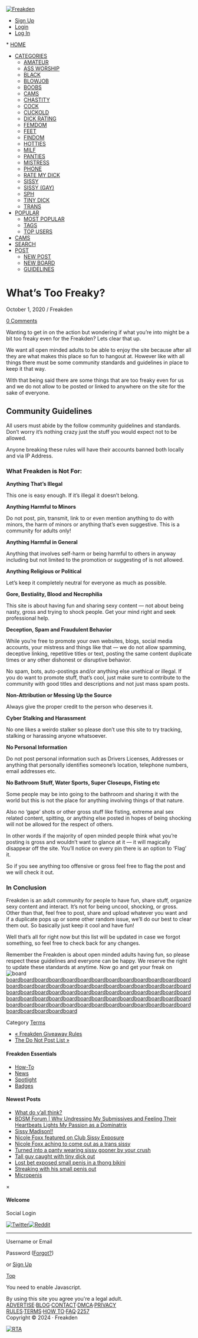 [](https://www.freakden.com/login/)

[![Freakden](https://www.freakden.com/wp-content/uploads/2014/12/Freakden.png)](https://www.freakden.com/)

* [Sign Up](https://www.freakden.com/signup/)
* [Login](https://www.freakden.com/login/?redirect_to=%2Fpin%2Fwhats-too-freaky%2F)
* [Log In](https://www.freakden.com/login/)
[](https://www.freakden.com/login/)

[](https://www.freakden.com/login/)

[](https://www.freakden.com/login/)* [](https://www.freakden.com/login/)[HOME](https://www.freakden.com/)
* [CATEGORIES](#)
    * [AMATEUR](https://www.freakden.com/amateur/)
    * [ASS WORSHIP](https://www.freakden.com/asses/)
    * [BLACK](https://www.freakden.com/black/)
    * [BLOWJOB](https://www.freakden.com/blowjob/)
    * [BOOBS](https://www.freakden.com/boob/)
    * [CAMS](https://www.freakden.com/go/fantasy-cams-live/)
    * [CHASTITY](https://www.freakden.com/chastity/)
    * [COCK](https://www.freakden.com/cock/)
    * [CUCKOLD](https://www.freakden.com/cuckold/)
    * [DICK RATING](https://www.freakden.com/go/femdomist/)
    * [FEMDOM](https://www.freakden.com/femdom/)
    * [FEET](https://www.freakden.com/foot/)
    * [FINDOM](https://www.freakden.com/findom/)
    * [HOTTIES](https://www.freakden.com/hotties/)
    * [MILF](https://www.freakden.com/milf/)
    * [PANTIES](https://www.freakden.com/panty/)
    * [MISTRESS](https://www.freakden.com/mistress/)
    * [PHONE](https://www.freakden.com/go/phone/)
    * [RATE MY DICK](https://www.freakden.com/rate-dick/)
    * [SISSY](https://www.freakden.com/sissy/)
    * [SISSY (GAY)](https://www.freakden.com/gay-sissy/)
    * [SPH](https://www.freakden.com/sph/)
    * [TINY DICK](https://www.freakden.com/tiny-dick/)
    * [TRANS](https://www.freakden.com/trans/)
* [POPULAR](#)
    * [MOST POPULAR](https://www.freakden.com/popular/)
    * [TAGS](https://www.freakden.com/?s=&q=tags)
    * [TOP USERS](https://www.freakden.com/top-users/)
* [CAMS](https://www.freakden.com/go/cams/)
* [SEARCH](https://www.freakden.com/?s=)
* [POST](#)
    * [NEW POST](https://www.freakden.com/itm-settings/)
    * [NEW BOARD](https://www.freakden.com/grp-settings/)
    * [GUIDELINES](https://www.freakden.com/do-not-post-list/)

 

What’s Too Freaky?
==================

October 1, 2020 / Freakden

[0 Comments](#navigation)

Wanting to get in on the action but wondering if what you’re into might be a bit too freaky even for the Freakden? Lets clear that up.

We want all open minded adults to be able to enjoy the site because after all they are what makes this place so fun to hangout at. However like with all things there must be some community standards and guidelines in place to keep it that way.

With that being said there are some things that are too freaky even for us and we do not allow to be posted or linked to anywhere on the site for the sake of everyone.

Community Guidelines
--------------------

All users must abide by the follow community guidelines and standards. Don’t worry it’s nothing crazy just the stuff you would expect not to be allowed.

Anyone breaking these rules will have their accounts banned both locally and via IP Address.

### What Freakden is Not For:

**Anything That’s Illegal**

This one is easy enough. If it’s illegal it doesn’t belong.

**Anything Harmful to Minors**

Do not post, pin, transmit, link to or even mention anything to do with minors, the harm of minors or anything that’s even suggestive. This is a community for adults only!

**Anything Harmful in General**

Anything that involves self-harm or being harmful to others in anyway including but not limited to the promotion or suggesting of is not allowed.

**Anything Religious or Political**

Let’s keep it completely neutral for everyone as much as possible.

**Gore, Bestiality, Blood and Necrophilia**

This site is about having fun and sharing sexy content — not about being nasty, gross and trying to shock people. Get your mind right and seek professional help.

**Deception, Spam and Fraudulent Behavior**

While you’re free to promote your own websites, blogs, social media accounts, your mistress and things like that — we do not allow spamming, deceptive linking, repetitive titles or text, posting the same content duplicate times or any other dishonest or disruptive behavior.

No spam, bots, auto-postings and/or anything else unethical or illegal. If you do want to promote stuff, that’s cool, just make sure to contribute to the community with good titles and descriptions and not just mass spam posts.

**Non-Attribution or Messing Up the Source**

Always give the proper credit to the person who deserves it.

**Cyber Stalking and Harassment**

No one likes a weirdo stalker so please don’t use this site to try tracking, stalking or harassing anyone whatsoever.

**No Personal Information**

Do not post personal information such as Drivers Licenses, Addresses or anything that personally identifies someone’s location, telephone numbers, email addresses etc.

**No Bathroom Stuff, Water Sports, Super Closeups, Fisting etc**

Some people may be into going to the bathroom and sharing it with the world but this is not the place for anything involving things of that nature.

Also no ‘gape’ shots or other gross stuff like fisting, extreme anal sex related content, spitting, or anything else posted in hopes of being shocking will not be allowed for the respect of others.

In other words if the majority of open minded people think what you’re posting is gross and wouldn’t want to glance at it — it will magically disappear off the site. You’ll notice on every pin there is an option to ‘Flag’ it.

So if you see anything too offensive or gross feel free to flag the post and we will check it out.

### In Conclusion

Freakden is an adult community for people to have fun, share stuff, organize sexy content and interact. It’s not for being uncool, shocking, or gross. Other than that, feel free to post, share and upload whatever you want and if a duplicate pops up or some other random issue, we’ll do our best to clear them out. So basically just keep it cool and have fun!

Well that’s all for right now but this list will be updated in case we forgot something, so feel free to check back for any changes.

Remember the Freakden is about open minded adults having fun, so please respect these guidelines and everyone can be happy. We reserve the right to update these standards at anytime. Now go and get your freak on![board](http://pinclone.net/)[board](http://pinclone.net/)[board](http://pinclone.net/)[board](http://pinclone.net/)[board](http://pinclone.net/)[board](http://pinclone.net/)[board](http://pinclone.net/)[board](http://pinclone.net/)[board](http://pinclone.net/)[board](http://pinclone.net/)[board](http://pinclone.net/)[board](http://pinclone.net/)[board](http://pinclone.net/)[board](http://pinclone.net/)[board](http://pinclone.net/)[board](http://pinclone.net/)[board](http://pinclone.net/)[board](http://pinclone.net/)[board](http://pinclone.net/)[board](http://pinclone.net/)[board](http://pinclone.net/)[board](http://pinclone.net/)[board](http://pinclone.net/)[board](http://pinclone.net/)[board](http://pinclone.net/)[board](http://pinclone.net/)[board](http://pinclone.net/)[board](http://pinclone.net/)[board](http://pinclone.net/)[board](http://pinclone.net/)[board](http://pinclone.net/)[board](http://pinclone.net/)[board](http://pinclone.net/)[board](http://pinclone.net/)[board](http://pinclone.net/)[board](http://pinclone.net/)[board](http://pinclone.net/)[board](http://pinclone.net/)[board](http://pinclone.net/)[board](http://pinclone.net/)[board](http://pinclone.net/)[board](http://pinclone.net/)[board](http://pinclone.net/)[board](http://pinclone.net/)[board](http://pinclone.net/)[board](http://pinclone.net/)[board](http://pinclone.net/)[board](http://pinclone.net/)[board](http://pinclone.net/)[board](http://pinclone.net/)[board](http://pinclone.net/)[board](http://pinclone.net/)[board](http://pinclone.net/)[board](http://pinclone.net/)[board](http://pinclone.net/)[board](http://pinclone.net/)[board](http://pinclone.net/)[board](http://pinclone.net/)[board](http://pinclone.net/)[board](http://pinclone.net/)[board](http://pinclone.net/)[board](http://pinclone.net/)[board](http://pinclone.net/)[board](http://pinclone.net/)[board](http://pinclone.net/)[board](http://pinclone.net/)[board](http://pinclone.net/)[board](http://pinclone.net/)[board](http://pinclone.net/)[board](http://pinclone.net/)[board](http://pinclone.net/)

Category [Terms](https://www.freakden.com/blog/terms/)

* [« Freakden Giveaway Rules](https://www.freakden.com/pin/freakden-giveaway-rules/)
* [The Do Not Post List »](https://www.freakden.com/pin/do-not-post-list/)

#### Freakden Essentials

* [How-To](https://www.freakden.com/blog/how-to/)
* [News](https://www.freakden.com/blog/news/)
* [Spotlight](https://www.freakden.com/blog/spotlight/)
* [Badges](https://www.freakden.com/pin/get-your-freakden-badges/)

#### Newest Posts

* [What do y’all think?](https://www.freakden.com/pin/what-do-yall-think-13/)
* [BDSM Forum | Why Undressing My Submissives and Feeling Their Heartbeats Lights My Passion as a Dominatrix](https://www.freakden.com/pin/bdsm-forum-why-undressing-my-submissives-and-feeling-their-heartbeats-lights-my-passion-as-a-dominatrix/)
* [Sissy Madison!!](https://www.freakden.com/pin/sissy-madison/)
* [Nicole Foxx featured on Club Sissy Exposure](https://www.freakden.com/pin/nicole-foxx-featured-on-club-sissy-exposure/)
* [Nicole Foxx aching to come out as a trans sissy](https://www.freakden.com/pin/nicole-foxx-aching-to-come-out-as-a-trans-sissy/)
* [Turned into a panty wearing sissy gooner by your crush](https://www.freakden.com/pin/turned-into-a-panty-wearing-sissy-gooner-by-your-crush/)
* [Tall guy caught with tiny dick out](https://www.freakden.com/pin/tall-guy-caught-with-tiny-dick-out/)
* [Lost bet exposed small penis in a thong bikini](https://www.freakden.com/pin/lost-bet-exposed-small-penis-in-a-thong-bikini/)
* [Streaking with his small penis out](https://www.freakden.com/pin/streaking-with-his-small-penis-out/)
* [Micropenis](https://www.freakden.com/pin/micropenis-8/)

×

#### Welcome

Social Login

 [![Twitter](https://www.freakden.com/wp-content/themes/pinclone/img/social/twitter.png)](https://www.freakden.com/wp-login.php?action=wordpress_social_authenticate&mode=login&provider=Twitter&redirect_to=https%3A%2F%2Fwww.freakden.com%2Fpin%2Fwhats-too-freaky%2F "Connect with Twitter")[![Reddit](https://www.freakden.com/wp-content/themes/pinclone/img/social/reddit.png)](https://www.freakden.com/wp-login.php?action=wordpress_social_authenticate&mode=login&provider=Reddit&redirect_to=https%3A%2F%2Fwww.freakden.com%2Fpin%2Fwhats-too-freaky%2F "Connect with Reddit")

* * *

Username or Email 

Password ([Forgot?](https://www.freakden.com/login-lpw/)) 

or [Sign Up](https://www.freakden.com/signup/)

[Top](#)

You need to enable Javascript.

  

  

By using this site you agree you're a legal adult.  
[ADVERTISE](https://www.freakden.com/pin/advertise/)·[BLOG](https://www.freakden.com/c/blog/)·[CONTACT](https://www.freakden.com/contact/)·[DMCA](https://www.freakden.com/pin/dmca-and-copyright-infringement/)·[PRIVACY](https://www.freakden.com/pin/privacy-policy/)  
[RULES](https://www.freakden.com/do-not-post-list/)·[TERMS](https://www.freakden.com/pin/terms-and-conditions/)·[HOW TO](https://www.freakden.com/pin/how-it-all-works/)·[FAQ](https://www.freakden.com/pin/faqs/)·[2257](https://www.freakden.com/pin/2257-compliance-statement/)  
Copyright © 2024 · Freakden

  

[![RTA](https://www.freakden.com/wp-content/uploads/2019/03/RTA.gif)](https://www.rtalabel.org/)